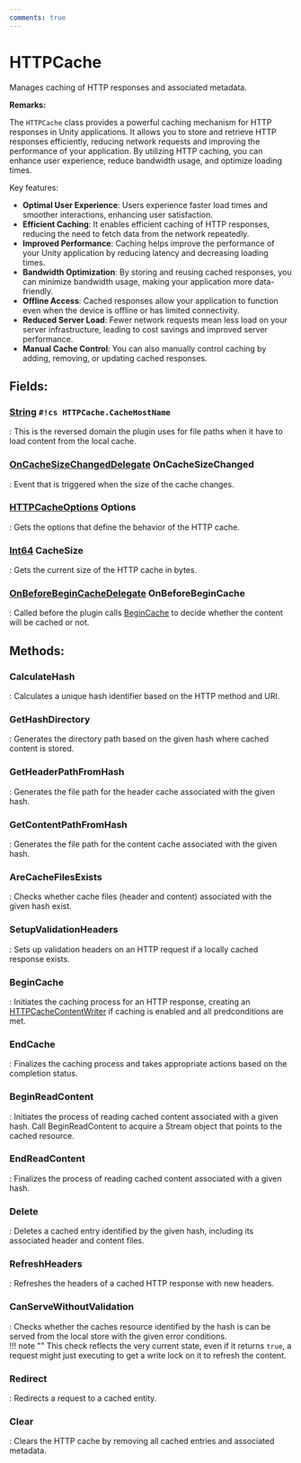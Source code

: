 ```yaml
---
comments: true
---
```

# HTTPCache

Manages caching of HTTP responses and associated metadata. 

**Remarks:**

The `HTTPCache` class provides a powerful caching mechanism for HTTP responses in Unity applications.  It allows you to store and retrieve HTTP responses efficiently, reducing network requests and improving  the performance of your application. By utilizing HTTP caching, you can enhance user experience, reduce  bandwidth usage, and optimize loading times. 

 Key features: 

- **Optimal User Experience**: Users experience faster load times and smoother interactions, enhancing user satisfaction.
- **Efficient Caching**: It enables efficient caching of HTTP responses, reducing the need to fetch data from the network repeatedly.
- **Improved Performance**: Caching helps improve the performance of your Unity application by reducing latency and decreasing loading times.
- **Bandwidth Optimization**: By storing and reusing cached responses, you can minimize bandwidth usage, making your application more data-friendly.
- **Offline Access**: Cached responses allow your application to function even when the device is offline or has limited connectivity.
- **Reduced Server Load**: Fewer network requests mean less load on your server infrastructure, leading to cost savings and improved server performance.
- **Manual Cache Control**: You can also manually control caching by adding, removing, or updating cached responses.



## **Fields**:
### **[String](https://learn.microsoft.com/en-us/dotnet/api/System.String) `#!cs HTTPCache.CacheHostName`**
: This is the reversed domain the plugin uses for file paths when it have to load content from the local cache. 
### **[OnCacheSizeChangedDelegate](OnCacheSizeChangedDelegate.md) OnCacheSizeChanged**
: Event that is triggered when the size of the cache changes. 
### **[HTTPCacheOptions](HTTPCacheOptions.md) Options**
: Gets the options that define the behavior of the HTTP cache. 
### **[Int64](https://learn.microsoft.com/en-us/dotnet/api/System.Int64) CacheSize**
: Gets the current size of the HTTP cache in bytes. 
### **[OnBeforeBeginCacheDelegate](OnBeforeBeginCacheDelegate.md) OnBeforeBeginCache**
: Called before the plugin calls [BeginCache](#begincache) to decide whether the content will be cached or not. 
## **Methods**:

### **CalculateHash**
: Calculates a unique hash identifier based on the HTTP method and URI. 

### **GetHashDirectory**
: Generates the directory path based on the given hash where cached content is stored. 

### **GetHeaderPathFromHash**
: Generates the file path for the header cache associated with the given hash. 

### **GetContentPathFromHash**
: Generates the file path for the content cache associated with the given hash. 

### **AreCacheFilesExists**
: Checks whether cache files (header and content) associated with the given hash exist. 

### **SetupValidationHeaders**
: Sets up validation headers on an HTTP request if a locally cached response exists. 

### **BeginCache**
: Initiates the caching process for an HTTP response, creating an [HTTPCacheContentWriter](HTTPCacheContentWriter.md) if caching is enabled and all predconditions are met. 

### **EndCache**
: Finalizes the caching process and takes appropriate actions based on the completion status. 

### **BeginReadContent**
: Initiates the process of reading cached content associated with a given hash. Call BeginReadContent to acquire a Stream object that points to the cached resource. 

### **EndReadContent**
: Finalizes the process of reading cached content associated with a given hash. 

### **Delete**
: Deletes a cached entry identified by the given hash, including its associated header and content files. 

### **RefreshHeaders**
: Refreshes the headers of a cached HTTP response with new headers. 

### **CanServeWithoutValidation**
: Checks whether the caches resource identified by the hash is can be served from the local store with the given error conditions.  
	!!! note ""
		This check reflects the very current state, even if it returns `true`, a request might just executing to get a write lock on it to refresh the content.


### **Redirect**
: Redirects a request to a cached entity. 

### **Clear**
: Clears the HTTP cache by removing all cached entries and associated metadata. 